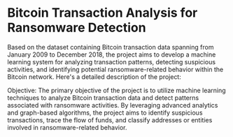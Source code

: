 # Bitcoin Transaction Analysis for Ransomware Detection

Based on the dataset containing Bitcoin transaction data spanning from January 2009 to December 2018, the project aims to develop a machine learning system for analyzing transaction patterns, detecting suspicious activities, and identifying potential ransomware-related behavior within the Bitcoin network. Here's a detailed description of the project:

Objective: The primary objective of the project is to utilize machine learning techniques to analyze Bitcoin transaction data and detect patterns associated with ransomware activities. By leveraging advanced analytics and graph-based algorithms, the project aims to identify suspicious transactions, trace the flow of funds, and classify addresses or entities involved in ransomware-related behavior.
